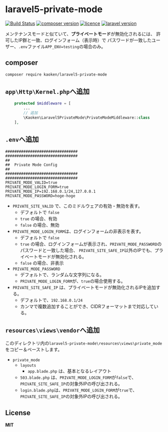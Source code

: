 # laravel5-private-mode
[![Build Status](https://img.shields.io/travis/markdown-it/markdown-it/master.svg?style=flat)](https://github.com/kaoken/markdown-it-php)
[![composer version](https://img.shields.io/badge/version-1.2.1-blue.svg)](https://github.com/kaoken/markdown-it-php)
[![licence](https://img.shields.io/badge/licence-MIT-blue.svg)](https://github.com/kaoken/markdown-it-php)
[![laravel version](https://img.shields.io/badge/Laravel%20version-≧5.5-red.svg)](https://github.com/kaoken/markdown-it-php)

メンテナンスモードと似ていて、**プライベートモード**が無効化されるには、
許可したIP群と一致、ログインフォーム（表示時）で
パスワードが一致したユーザー、`.env`ファイル`APP_ENV=testing`の場合のみ。


## composer
```bash
composer require kaoken/laravel5-private-mode
```

## `app\Http\Kernel.php`へ追加
``` php
    protected $middleware = [
        ...
        // 追加
        \Kaoken\Laravel5PrivateMode\PrivateModeMiddleware::class
    ],

```


## `.env`へ追加
```
################################
################################
##
##  Private Mode Config
##
################################
################################
PRIVATE_MODE_VALID=true
PRIVATE_MODE_LOGIN_FORM=true
PRIVATE_MODE_IP=192.168.0.1/24,127.0.0.1
PRIVATE_MODE_PASSWORD=hoge-hoge
```

* `PRIVATE_SITE_VALID` で、このミドルウェアの有効・無効を表す。
  * デフォルトで `false`
  * `true` の場合、有効
  * `false` の場合、無効
* `PRIVATE_MODE_LOGIN_FORM`は、ログインフォームの非表示を表す。
  * デフォルトで `false`
  * `true` の場合、ログインフォームが表示され、`PRIVATE_MODE_PASSWORD`のパスワードと一致した場合、
  `PRIVATE_SITE_SAFE_IP`以外のIPでも、プライベートモードが無効化される。
  * `false` の場合、非表示
* `PRIVATE_MODE_PASSWORD`
  * デフォルトで、ランダムな文字列になる。
  * `PRIVATE_MODE_LOGIN_FORM`が、`true`の場合使用する。
* `PRIVATE_SITE_SAFE_IP` は、プライベートモードが無効化されるIPを追加する。
  * デフォルトで、`192.168.0.1/24`
  * カンマで複数追加することができ、CIDRフォーマットまで対応している。



## `resources\views\vendor`へ追加
このディレクトリ内の`laravel5-private-mode\resources\views\private_mode`をコピー＆ペーストします。
* `private_mode`
  * `layouts`
    * `app.blade.php` は、基本となるレイアウト
  * `503.blade.php` は、`PRIVATE_MODE_LOGIN_FORM`が`false`で、`PRIVATE_SITE_SAFE_IP`の対象外IPの呼び出される。
  * `login.blade.php`は、`PRIVATE_MODE_LOGIN_FORM`が`true`で、`PRIVATE_SITE_SAFE_IP`の対象外IPの呼び出される。



## License
**MIT**